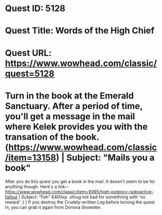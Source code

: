 # Quest ID: 5128
# Quest Title: Words of the High Chief
# Quest URL: https://www.wowhead.com/classic/quest=5128
# Turn in the book at the Emerald Sanctuary. After a period of time, you'll get a message in the mail where Kelek provides you with the transation of the book. (https://www.wowhead.com/classic/item=13158) | Subject: "Mails you a book"
After you do this quest you get a book in the mail. It doesn't seem to be for anything though.
Here's a link--
https://www.wowhead.com/classic/item=9365/high-potency-radioactive-fallout | Subject: "Feh"
6400xp  *shrug* not bad for somethring with 'no reward' :) | If you destroy the Crudely-written Log before turning the quest in, you can grab it again from Donova Snowden.